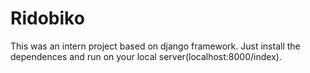 # Ridobiko

This was an intern project based on django framework.
Just install the dependences and run on your local server(localhost:8000/index).
